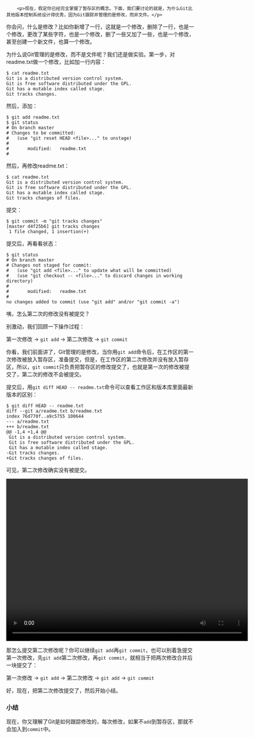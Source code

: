 ﻿
        <p>现在，假定你已经完全掌握了暂存区的概念。下面，我们要讨论的就是，为什么Git比其他版本控制系统设计得优秀，因为Git跟踪并管理的是修改，而非文件。</p>
<p>你会问，什么是修改？比如你新增了一行，这就是一个修改，删除了一行，也是一个修改，更改了某些字符，也是一个修改，删了一些又加了一些，也是一个修改，甚至创建一个新文件，也算一个修改。</p>
<p>为什么说Git管理的是修改，而不是文件呢？我们还是做实验。第一步，对readme.txt做一个修改，比如加一行内容：</p>
<pre><code>$ cat readme.txt
Git is a distributed version control system.
Git is free software distributed under the GPL.
Git has a mutable index called stage.
Git tracks changes.
</code></pre><p>然后，添加：</p>
<pre><code>$ git add readme.txt
$ git status
# On branch master
# Changes to be committed:
#   (use &quot;git reset HEAD &lt;file&gt;...&quot; to unstage)
#
#       modified:   readme.txt
#
</code></pre><p>然后，再修改readme.txt：</p>
<pre><code>$ cat readme.txt 
Git is a distributed version control system.
Git is free software distributed under the GPL.
Git has a mutable index called stage.
Git tracks changes of files.
</code></pre><p>提交：</p>
<pre><code>$ git commit -m &quot;git tracks changes&quot;
[master d4f25b6] git tracks changes
 1 file changed, 1 insertion(+)
</code></pre><p>提交后，再看看状态：</p>
<pre><code>$ git status
# On branch master
# Changes not staged for commit:
#   (use &quot;git add &lt;file&gt;...&quot; to update what will be committed)
#   (use &quot;git checkout -- &lt;file&gt;...&quot; to discard changes in working directory)
#
#       modified:   readme.txt
#
no changes added to commit (use &quot;git add&quot; and/or &quot;git commit -a&quot;)
</code></pre><p>咦，怎么第二次的修改没有被提交？</p>
<p>别激动，我们回顾一下操作过程：</p>
<p>第一次修改 -&gt; <code>git add</code> -&gt; 第二次修改 -&gt; <code>git commit</code></p>
<p>你看，我们前面讲了，Git管理的是修改，当你用<code>git add</code>命令后，在工作区的第一次修改被放入暂存区，准备提交，但是，在工作区的第二次修改并没有放入暂存区，所以，<code>git commit</code>只负责把暂存区的修改提交了，也就是第一次的修改被提交了，第二次的修改不会被提交。</p>
<p>提交后，用<code>git diff HEAD -- readme.txt</code>命令可以查看工作区和版本库里面最新版本的区别：</p>
<pre><code>$ git diff HEAD -- readme.txt 
diff --git a/readme.txt b/readme.txt
index 76d770f..a9c5755 100644
--- a/readme.txt
+++ b/readme.txt
@@ -1,4 +1,4 @@
 Git is a distributed version control system.
 Git is free software distributed under the GPL.
 Git has a mutable index called stage.
-Git tracks changes.
+Git tracks changes of files.
</code></pre><p>可见，第二次修改确实没有被提交。</p>
<video width="648" height="434" controls>
<source src="http://michaelliao.gitcafe.io/video/git-add-changes.mp4">
<source src="http://github.liaoxuefeng.com/sinaweibopy/video/git-add-changes.mp4">
</video>

<p>那怎么提交第二次修改呢？你可以继续<code>git add</code>再<code>git commit</code>，也可以别着急提交第一次修改，先<code>git add</code>第二次修改，再<code>git commit</code>，就相当于把两次修改合并后一块提交了：</p>
<p>第一次修改 -&gt; <code>git add</code> -&gt; 第二次修改 -&gt; <code>git add</code> -&gt; <code>git commit</code></p>
<p>好，现在，把第二次修改提交了，然后开始小结。</p>
<h3 id="-">小结</h3>
<p>现在，你又理解了Git是如何跟踪修改的，每次修改，如果不<code>add</code>到暂存区，那就不会加入到<code>commit</code>中。</p>

    